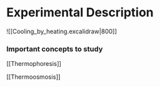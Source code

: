 # Experimental Description

![[Cooling_by_heating.excalidraw|800]]
### Important concepts to study

[[Thermophoresis]]


[[Thermoosmosis]]
